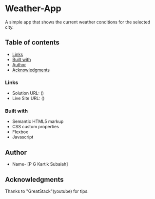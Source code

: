 # Weather-App
A simple app that shows the current weather conditions for the selected city.

## Table of contents
- [Links](#links)
- [Built with](#built-with)
- [Author](#author)
- [Acknowledgments](#acknowledgments)

### Links

- Solution URL: ()
- Live Site URL: ()

### Built with

- Semantic HTML5 markup
- CSS custom properties
- Flexbox
- Javascript

## Author

- Name- [P G Kartik Subaiah]

## Acknowledgments

Thanks to "GreatStack"(youtube) for tips.
